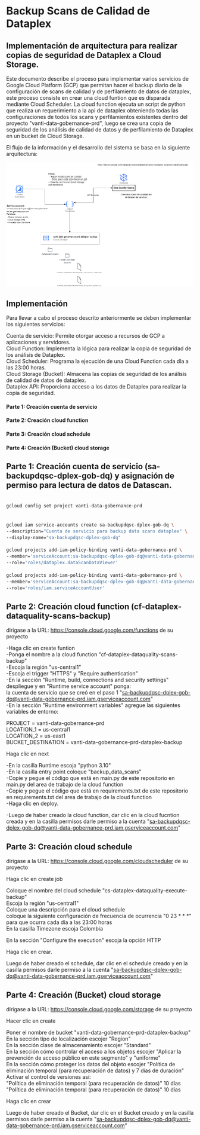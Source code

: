 # Backup Scans de Calidad de Dataplex

## Implementación de arquitectura para realizar copias de seguridad de Dataplex a Cloud Storage.


Este documento describe el proceso para implementar varios servicios de Google Cloud Platform (GCP) que permitan hacer el backup diario de la configuración de scans de calidad y de perfilamiento de datos de dataplex, este proceso consiste en crear una cloud funtion que es disparada mediante Cloud Scheduler. La cloud function ejecuta un script de python que realiza un requerimiento a la api de dataplex obteniendo todas las configuraciones de todos los scans y perfilamientos existentes dentro del proyecto "vanti-data-gobernance-prd", luego se crea una copia de seguridad de los análisis de calidad de datos y de perfilamiento de Dataplex en un bucket de Cloud Storage.

El flujo de la información y el desarrollo del sistema se basa en la siguiente arquitectura:


!["Arquitectura implementada"](/src/architecture.drawio.png)


## Implementación

Para llevar a cabo el proceso descrito anteriormente se deben implementar los siguientes servicios:

Cuenta de servicio: Permite otorgar acceso a recursos de GCP a aplicaciones y servidores.  
Cloud Function: Implementa la lógica para realizar la copia de seguridad de los análisis de Dataplex.  
Cloud Scheduler: Programa la ejecución de una Cloud Function cada día a las 23:00 horas.  
Cloud Storage (Bucket): Almacena las copias de seguridad de los análisis de calidad de datos de dataplex.  
Dataplex API: Proporciona acceso a los datos de Dataplex para realizar la copia de seguridad.  

#### Parte 1: Creación cuenta de servicio
#### Parte 2: Creación cloud function
#### Parte 3: Creación cloud schedule
#### Parte 4: Creación (Bucket) cloud storage




## Parte 1: Creación cuenta de servicio (sa-backupdqsc-dplex-gob-dq) y asignación de permiso para lectura de datos de Datascan.


```bash

gcloud config set project vanti-data-gobernance-prd


gcloud iam service-accounts create sa-backupdqsc-dplex-gob-dq \
--description="Cuenta de servicio para backup data scans dataplex" \
--display-name="sa-backupdqsc-dplex-gob-dq"

gcloud projects add-iam-policy-binding vanti-data-gobernance-prd \
--member='serviceAccount:sa-backupdqsc-dplex-gob-dq@vanti-data-gobernance-prd.iam.gserviceaccount.com' \
--role='roles/dataplex.dataScanDataViewer'

gcloud projects add-iam-policy-binding vanti-data-gobernance-prd \
--member='serviceAccount:sa-backupdqsc-dplex-gob-dq@vanti-data-gobernance-prd.iam.gserviceaccount.com' \
--role='roles/iam.serviceAccountUser'


```

## Parte 2: Creación cloud function (cf-dataplex-dataquality-scans-backup)

dirigase a la URL: https://console.cloud.google.com/functions de su proyecto

-Haga clic en create funtion  
-Ponga el nombre a la cloud function "cf-dataplex-dataquality-scans-backup"  
-Escoja la región "us-central1"  
-Escoja el trigger "HTTPS" y "Require authentication"  
-En la sección "Runtime, build, connections and security settings" despliegue y en "Runtime service account" ponga:  
 la cuenta de servicio que se creó en el paso 1 "sa-backupdqsc-dplex-gob-dq@vanti-data-gobernance-prd.iam.gserviceaccount.com"  
-En la sección "Runtime environment variables" agregue las siguientes variables de entorno:  

PROJECT            = vanti-data-gobernance-prd  
LOCATION_1         = us-central1  
LOCATION_2         = us-east1  
BUCKET_DESTINATION = vanti-data-gobernance-prd-dataplex-backup  

Haga clic en next  

-En la casilla Runtime escoja "python 3.10"  
-En la casilla entry point coloque "backup_data_scans"  
-Copie y pegue el código que está en main.py de este repositorio en main.py del area de trabajo de la cloud function  
-Copie y pegue el código que está en requirements.txt de este repositorio en requirements.txt del area de trabajo de la cloud function  
-Haga clic en deploy.  

-Luego de haber creado la cloud function, dar clic en la cloud fucntion creada y en la casilla permisos darle permiso a la cuenta  "sa-backupdqsc-dplex-gob-dq@vanti-data-gobernance-prd.iam.gserviceaccount.com"  


## Parte 3: Creación cloud schedule

dirigase a la URL: https://console.cloud.google.com/cloudscheduler de su proyecto  

Haga clic en create job

Coloque el nombre del cloud schedule "cs-dataplex-dataquality-execute-backup"  
Escoja la región "us-central1"  
Coloque una descripción para el cloud schedule  
coloque la siguiente configuración de frecuencia de ocurrencia "0 23 * * *" para que ocurra cada día a las 23:00 horas  
En la casilla Timezone escoja Colombia

En la sección "Configure the execution" escoja la opción HTTP

Haga clic en crear.

Luego de haber creado el schedule, dar clic en el schedule creado y en la casilla permisos darle permiso a la cuenta  "sa-backupdqsc-dplex-gob-dq@vanti-data-gobernance-prd.iam.gserviceaccount.com"



## Parte 4: Creación (Bucket) cloud storage

dirigase a la URL: https://console.cloud.google.com/storage de su proyecto  

Hacer clic en create  

Poner el nombre de bucket "vanti-data-gobernance-prd-dataplex-backup"  
En la sección tipo de localización escojer "Region"  
En la sección clase de almacenamiento escojer "Standard"  
En la sección cómo controlar el acceso a los objetos escojer "Aplicar la prevención de acceso público en este segmento" y "uniforme"  
En la sección cómo proteger los datos del objeto escojer "Política de eliminación temporal (para recuperación de datos) y 7 días de duración"  
Activar el control de versiones así:  
"Política de eliminación temporal (para recuperación de datos)" 10 días  
"Política de eliminación temporal (para recuperación de datos)" 10 días  

Haga clic en crear 

Luego de haber creado el Bucket, dar clic en el Bucket creado y en la casilla permisos darle permiso a la cuenta  "sa-backupdqsc-dplex-gob-dq@vanti-data-gobernance-prd.iam.gserviceaccount.com"  


